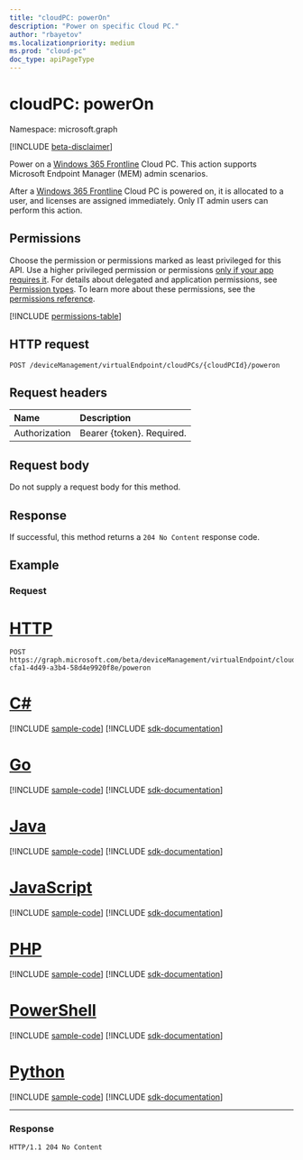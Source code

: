 ```yaml
---
title: "cloudPC: powerOn"
description: "Power on specific Cloud PC."
author: "rbayetov"
ms.localizationpriority: medium
ms.prod: "cloud-pc"
doc_type: apiPageType
---
```


# cloudPC: powerOn

Namespace: microsoft.graph

[!INCLUDE [beta-disclaimer](../../includes/beta-disclaimer.md)]

Power on a [Windows 365 Frontline](https://www.microsoft.com/en/windows-365/frontline) Cloud PC. This action supports Microsoft Endpoint Manager (MEM) admin scenarios. 

After a [Windows 365 Frontline](https://www.microsoft.com/en/windows-365/frontline) Cloud PC is powered on, it is allocated to a user, and licenses are assigned immediately. Only IT admin users can perform this action. 

## Permissions

Choose the permission or permissions marked as least privileged for this API. Use a higher privileged permission or permissions [only if your app requires it](/graph/permissions-overview#best-practices-for-using-microsoft-graph-permissions). For details about delegated and application permissions, see [Permission types](/graph/permissions-overview#permission-types). To learn more about these permissions, see the [permissions reference](/graph/permissions-reference).

<!-- { "blockType": "permissions", "name": "cloudpc_poweron" } -->
[!INCLUDE [permissions-table](../includes/permissions/cloudpc-poweron-permissions.md)]

## HTTP request

<!-- {
  "blockType": "ignored"
}
-->

``` http
POST /deviceManagement/virtualEndpoint/cloudPCs/{cloudPCId}/poweron
```

## Request headers

|Name|Description|
|:---|:---|
|Authorization|Bearer {token}. Required.|

## Request body

Do not supply a request body for this method.

## Response

If successful, this method returns a `204 No Content` response code.

## Example

### Request

# [HTTP](#tab/http)
<!-- {
  "blockType": "request",
  "name": "poweron_cloudpc"
}
-->

``` http
POST https://graph.microsoft.com/beta/deviceManagement/virtualEndpoint/cloudPCs/831dd62e-cfa1-4d49-a3b4-58d4e9920f8e/poweron
```

# [C#](#tab/csharp)
[!INCLUDE [sample-code](../includes/snippets/csharp/poweron-cloudpc-csharp-snippets.md)]
[!INCLUDE [sdk-documentation](../includes/snippets/snippets-sdk-documentation-link.md)]

# [Go](#tab/go)
[!INCLUDE [sample-code](../includes/snippets/go/poweron-cloudpc-go-snippets.md)]
[!INCLUDE [sdk-documentation](../includes/snippets/snippets-sdk-documentation-link.md)]

# [Java](#tab/java)
[!INCLUDE [sample-code](../includes/snippets/java/poweron-cloudpc-java-snippets.md)]
[!INCLUDE [sdk-documentation](../includes/snippets/snippets-sdk-documentation-link.md)]

# [JavaScript](#tab/javascript)
[!INCLUDE [sample-code](../includes/snippets/javascript/poweron-cloudpc-javascript-snippets.md)]
[!INCLUDE [sdk-documentation](../includes/snippets/snippets-sdk-documentation-link.md)]

# [PHP](#tab/php)
[!INCLUDE [sample-code](../includes/snippets/php/poweron-cloudpc-php-snippets.md)]
[!INCLUDE [sdk-documentation](../includes/snippets/snippets-sdk-documentation-link.md)]

# [PowerShell](#tab/powershell)
[!INCLUDE [sample-code](../includes/snippets/powershell/poweron-cloudpc-powershell-snippets.md)]
[!INCLUDE [sdk-documentation](../includes/snippets/snippets-sdk-documentation-link.md)]

# [Python](#tab/python)
[!INCLUDE [sample-code](../includes/snippets/python/poweron-cloudpc-python-snippets.md)]
[!INCLUDE [sdk-documentation](../includes/snippets/snippets-sdk-documentation-link.md)]

---

### Response

<!-- {
  "blockType": "response",
  "truncated": true
}
-->

``` http
HTTP/1.1 204 No Content
```
